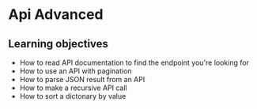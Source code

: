 # Api Advanced

## Learning objectives
- How to read API documentation to find the endpoint you're looking for
- How to use an API with pagination
- How to parse JSON result from an API
- How to make a recursive API call
- How to sort a dictonary by value